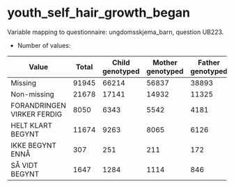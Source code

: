# youth_self_hair_growth_began
Variable mapping to questionnaire: ungdomsskjema_barn, question UB223.
- Number of values:

| Value | Total | Child genotyped | Mother genotyped | Father genotyped |
| ----- | ----- | --------------- | ---------------- | ---------------- |
| Missing | 91945 | 66214 | 56837 | 38893 |
| Non-missing | 21678 | 17141 | 14932 | 11325 |
| FORANDRINGEN VIRKER FERDIG | 8050 | 6343 | 5542 |4181 |
| HELT KLART BEGYNT | 11674 | 9263 | 8065 |6126 |
| IKKE BEGYNT ENNÅ | 307 | 251 | 211 |172 |
| SÅ VIDT BEGYNT | 1647 | 1284 | 1114 |846 |



